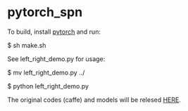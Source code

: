 # pytorch_spn
To build, install [pytorch](https://github.com/pytorch) and run:

$ sh make.sh

See left_right_demo.py for usage:

$ mv left_right_demo.py ../

$ python left_right_demo.py

The original codes (caffe) and models will be relesed [HERE](https://github.com/Liusifei/caffe-spn.git).
